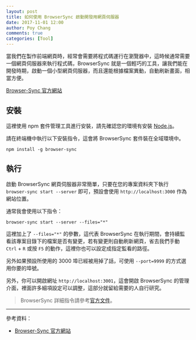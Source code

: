 ```yaml
---
layout: post
title: 如何使用 BrowserSync 啟動開發用網頁伺服器
date: 2017-11-01 12:00
author: Poy Chang
comments: true
categories: [Tool]
---
```

當我們在製作前端網頁時，經常會需要將程式碼運行在瀏覽器中，這時候通常需要一個網頁伺服器來執行程式碼，BrowserSync 就是一個輕巧的工具，讓我們能在開發時期，啟動一個小型網頁伺服器，而且還能根據檔案異動，自動刷新畫面，相當方便。

[Browser-Sync 官方網站](https://www.browsersync.io/)

## 安裝

這裡使用 npm 套件管理工具進行安裝，請先確認您的環境有安裝 [Node.js](https://nodejs.org/en/)。

請在終端機中執行以下安裝指令，這會將 BrowserSync 套件裝在全域環境中。

```
npm install -g browser-sync
```

## 執行

啟動 BrowserSync 網頁伺服器非常簡單，只要在您的專案資料夾下執行 `browser-sync start --server` 即可，預設會使用 `http://localhost:3000` 作為網站位置。

通常我會使用以下指令：

```
browser-sync start --server --files="*"
```

這裡加上了 `--files="*"` 的參數，這代表 BrowserSync 在執行期間，會持續監看該專案目錄下的檔案是否有變更，若有變更則自動刷新網頁，省去我們手動 `Ctrl` + `R` 或按 `F5` 的動作，這裡你也可以設定成指定監看的路徑。

另外如果預設所使用的 3000 埠已經被用掉了話，可使用 `--port=9999` 的方式選用你要的埠號。

另外，你可以開啟網址 `http://localhost:3001`，這會開啟 BrowserSync 的管理介面，裡面許多細項設定可以調整，這部分就留給需要的人自行研究。

>BrowserSync 詳細指令請參考[官方文件](https://www.browsersync.io/docs/command-line)。

----------

參考資料：

* [Browser-Sync 官方網站](https://www.browsersync.io/)

